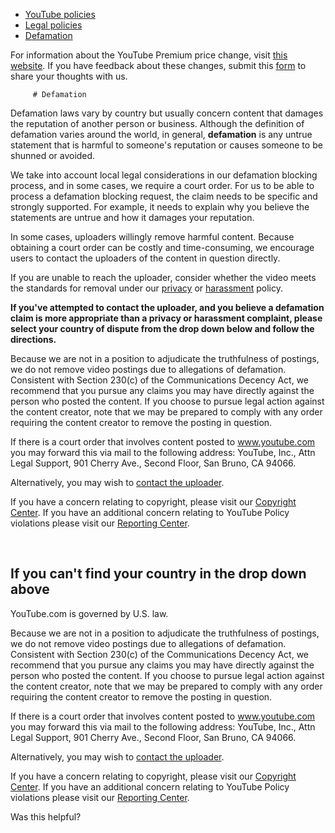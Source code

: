 * [YouTube policies](/youtube/topic/2803176?hl=en&ref_topic=6151248)
* [Legal policies](/youtube/topic/6154211?hl=en&ref_topic=2803176)
* [Defamation](/youtube/answer/6154230)
   
 For information about the YouTube Premium price change, visit [this website](https://support.google.com/youtube/answer/12400348). If you have feedback about these changes, submit this [form](https://support.google.com/youtube/contact/price_increase) to share your thoughts with us.



         # Defamation

Defamation laws vary by country but usually concern content that damages the reputation of another person or business. Although the definition of defamation varies around the world, in general, **defamation** is any untrue statement that is harmful to someone's reputation or causes someone to be shunned or avoided.


We take into account local legal considerations in our defamation blocking process, and in some cases, we require a court order. For us to be able to process a defamation blocking request, the claim needs to be specific and strongly supported. For example, it needs to explain why you believe the statements are untrue and how it damages your reputation.


In some cases, uploaders willingly remove harmful content. Because obtaining a court order can be costly and time-consuming, we encourage users to contact the uploaders of the content in question directly.


If you are unable to reach the uploader, consider whether the video meets the standards for removal under our [privacy](https://support.google.com/youtube/answer/2801895) or [harassment](https://support.google.com/youtube/answer/2802268) policy.


**If you've attempted to contact the uploader, and you believe a defamation claim is more appropriate than a privacy or harassment complaint, please select your country of dispute from the drop down below and follow the directions.**


Because we are not in a position to adjudicate the truthfulness of postings, we do not remove video postings due to allegations of defamation. Consistent with Section 230(c) of the Communications Decency Act, we recommend that you pursue any claims you may have directly against the person who posted the content. If you choose to pursue legal action against the content creator, note that we may be prepared to comply with any order requiring the content creator to remove the posting in question.


If there is a court order that involves content posted to www.youtube.com you may forward this via mail to the following address: YouTube, Inc., Attn Legal Support, 901 Cherry Ave., Second Floor, San Bruno, CA 94066.


Alternatively, you may wish to [contact the uploader](https://support.google.com/youtube/answer/57955).


If you have a concern relating to copyright, please visit our [Copyright Center](https://www.youtube.com/yt/copyright/). If you have an additional concern relating to YouTube Policy violations please visit our [Reporting Center](https://www.youtube.com/yt/policyandsafety/reporting.html).

 



## If you can't find your country in the drop down above



YouTube.com is governed by U.S. law.


Because we are not in a position to adjudicate the truthfulness of postings, we do not remove video postings due to allegations of defamation. Consistent with Section 230(c) of the Communications Decency Act, we recommend that you pursue any claims you may have directly against the person who posted the content. If you choose to pursue legal action against the content creator, note that we may be prepared to comply with any order requiring the content creator to remove the posting in question.


If there is a court order that involves content posted to www.youtube.com you may forward this via mail to the following address: YouTube, Inc., Attn Legal Support, 901 Cherry Ave., Second Floor, San Bruno, CA 94066.


Alternatively, you may wish to [contact the uploader](https://support.google.com/youtube/answer/57955).


If you have a concern relating to copyright, please visit our [Copyright Center](https://www.youtube.com/yt/copyright/). If you have an additional concern relating to YouTube Policy violations please visit our [Reporting Center](https://www.youtube.com/yt/policyandsafety/reporting.html).




   Was this helpful?